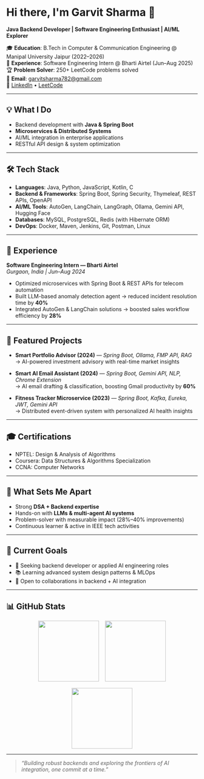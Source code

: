 # Hi there, I'm Garvit Sharma 👋  

**Java Backend Developer | Software Engineering Enthusiast | AI/ML Explorer**  

🎓 **Education**: B.Tech in Computer & Communication Engineering @ Manipal University Jaipur (2022–2026)  
💼 **Experience**: Software Engineering Intern @ Bharti Airtel (Jun–Aug 2025)  
🏆 **Problem Solver**: 250+ LeetCode problems solved  
📧 **Email**: garvitsharma782@gmail.com  
🔗 [LinkedIn](https://www.linkedin.com/in/garvit-sharma-1894bb325) • [LeetCode](https://leetcode.com/bbakuP0Wq7)  

---

## 💡 What I Do
- Backend development with **Java & Spring Boot**  
- **Microservices & Distributed Systems**  
- AI/ML integration in enterprise applications  
- RESTful API design & system optimization  

---

## 🛠️ Tech Stack  
- **Languages**: Java, Python, JavaScript, Kotlin, C  
- **Backend & Frameworks**: Spring Boot, Spring Security, Thymeleaf, REST APIs, OpenAPI  
- **AI/ML Tools**: AutoGen, LangChain, LangGraph, Ollama, Gemini API, Hugging Face  
- **Databases**: MySQL, PostgreSQL, Redis (with Hibernate ORM)  
- **DevOps**: Docker, Maven, Jenkins, Git, Postman, Linux  

---

## 🏢 Experience  
**Software Engineering Intern — Bharti Airtel**  
*Gurgaon, India | Jun–Aug 2024*  
- Optimized microservices with Spring Boot & REST APIs for telecom automation  
- Built LLM-based anomaly detection agent → reduced incident resolution time by **40%**  
- Integrated AutoGen & LangChain solutions → boosted sales workflow efficiency by **28%**  

---

## 🚀 Featured Projects  
- **Smart Portfolio Advisor (2024)** — *Spring Boot, Ollama, FMP API, RAG*  
  → AI-powered investment advisory with real-time market insights  

- **Smart AI Email Assistant (2024)** — *Spring Boot, Gemini API, NLP, Chrome Extension*  
  → AI email drafting & classification, boosting Gmail productivity by **60%**  

- **Fitness Tracker Microservice (2023)** — *Spring Boot, Kafka, Eureka, JWT, Gemini API*  
  → Distributed event-driven system with personalized AI health insights  

---

## 🎓 Certifications  
- NPTEL: Design & Analysis of Algorithms  
- Coursera: Data Structures & Algorithms Specialization  
- CCNA: Computer Networks  

---

## 🌟 What Sets Me Apart  
- Strong **DSA + Backend expertise**  
- Hands-on with **LLMs & multi-agent AI systems**  
- Problem-solver with measurable impact (28%–40% improvements)  
- Continuous learner & active in IEEE tech activities  

---

## 🎯 Current Goals  
- 🚀 Seeking backend developer or applied AI engineering roles  
- 📚 Learning advanced system design patterns & MLOps  
- 🔄 Open to collaborations in backend + AI integration  

---

## 📊 GitHub Stats  

<p align="center">
  <img src="https://github-readme-stats.vercel.app/api?username=WISEYNAB&show_icons=true&theme=tokyonight" height="160" /> &nbsp;&nbsp;
  <img src="https://streak-stats.demolab.com?user=WISEYNAB&theme=tokyonight&hide_border=false" height="160" />
</p>

<p align="center">
  <img src="https://github-readme-stats.vercel.app/api/top-langs/?username=WISEYNAB&layout=compact&theme=tokyonight" height="160" />
</p>



---

> *“Building robust backends and exploring the frontiers of AI integration, one commit at a time.”*
